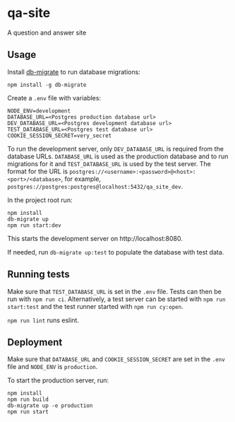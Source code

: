 # qa-site
A question and answer site

## Usage

Install [db-migrate](https://www.npmjs.com/package/db-migrate) to run database migrations:
```
npm install -g db-migrate
```

Create a `.env` file with variables:
```
NODE_ENV=development
DATABASE_URL=<Postgres production database url>
DEV_DATABASE_URL=<Postgres development database url>
TEST_DATABASE_URL=<Postgres test database url>
COOKIE_SESSION_SECRET=very_secret
```
To run the development server, only `DEV_DATABASE_URL` is required from the database URLs.
`DATABASE_URL` is used as the production database and to run migrations for it and `TEST_DATABASE_URL` is used by the test server.
The format for the URL is `postgres://<username>:<password>@<host>:<port>/<database>`, for example, `postgres://postgres:postgres@localhost:5432/qa_site_dev`.

In the project root run:
```
npm install
db-migrate up
npm run start:dev
```
This starts the development server on http://localhost:8080.

If needed, run `db-migrate up:test` to populate the database with test data.


## Running tests
Make sure that `TEST_DATABASE_URL` is set in the `.env` file. Tests can then be run with `npm run ci`.
Alternatively, a test server can be started with `npm run start:test` and the test runner started with `npm run cy:open`.

`npm run lint` runs eslint.


## Deployment
Make sure that `DATABASE_URL` and `COOKIE_SESSION_SECRET` are set in the `.env` file and `NODE_ENV` is `production`.

To start the production server, run:
```
npm install
npm run build
db-migrate up -e production
npm run start
```
